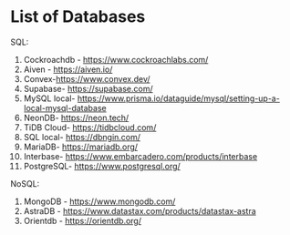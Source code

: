 # List of Databases

SQL:
1. Cockroachdb - https://www.cockroachlabs.com/
2. Aiven - https://aiven.io/
3. Convex-https://www.convex.dev/
4. Supabase- https://supabase.com/
5. MySQL local- https://www.prisma.io/dataguide/mysql/setting-up-a-local-mysql-database
6. NeonDB- https://neon.tech/
7. TiDB Cloud- https://tidbcloud.com/
8. SQL local- https://dbngin.com/
9. MariaDB- https://mariadb.org/
10. Interbase- https://www.embarcadero.com/products/interbase
11. PostgreSQL- https://www.postgresql.org/


NoSQL:
1. MongoDB - https://www.mongodb.com/
2. AstraDB - https://www.datastax.com/products/datastax-astra
3. Orientdb - https://orientdb.org/
